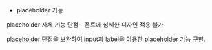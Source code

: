* placeholder 기능



placeholder 자체 기능 단점 - 폰트에 섬세한 디자인 적용 불가

placeholder 단점을 보완하여 input과 label을 이용한 placeholder 기능 구현.







